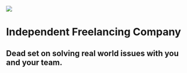 ![](https://0x7f.dev/media/static/logo.svg)

# Independent Freelancing Company

## Dead set on solving real world issues with you and your team.
